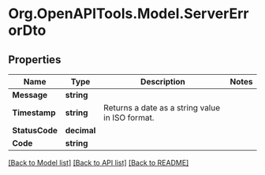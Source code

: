 # Org.OpenAPITools.Model.ServerErrorDto

## Properties

Name | Type | Description | Notes
------------ | ------------- | ------------- | -------------
**Message** | **string** |  | 
**Timestamp** | **string** | Returns a date as a string value in ISO format. | 
**StatusCode** | **decimal** |  | 
**Code** | **string** |  | 

[[Back to Model list]](../README.md#documentation-for-models) [[Back to API list]](../README.md#documentation-for-api-endpoints) [[Back to README]](../README.md)

